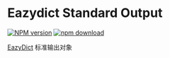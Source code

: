 # Eazydict Standard Output

[![NPM version][npm-image]][npm-url] [![npm download][download-image]][download-url]

[EazyDict](https://github.com/keenwon/eazydict) 标准输出对象

[npm-image]: https://img.shields.io/npm/v/eazydict-standard-output.svg?style=flat-square
[npm-url]: https://www.npmjs.com/package/eazydict-standard-output
[download-image]: https://img.shields.io/npm/dm/eazydict-standard-output.svg?style=flat-square
[download-url]: https://npmjs.org/package/eazydict-standard-output